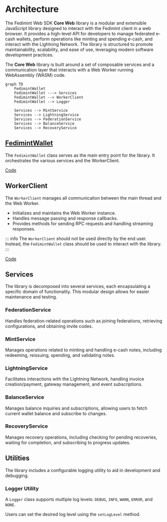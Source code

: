 # Architecture

The Fedimint Web SDK **Core Web** library is a modular and extensible JavaScript library designed to interact with the Fedimint client in a web browser. It provides a high-level API for developers to manage federated e-cash wallets, perform operations like minting and spending e-cash, and interact with the Lightning Network. The library is structured to promote maintainability, scalability, and ease of use, leveraging modern software development practices.

The **Core Web** library is built around a set of composable services and a communication layer that interacts with a Web Worker running WebAssembly (WASM) code.

```mermaid
graph TD
    FedimintWallet
    FedimintWallet ---> Services
    FedimintWallet --> WorkerClient
    FedimintWallet --> Logger

    Services --> MintService
    Services --> LightningService
    Services --> FederationService
    Services --> BalanceService
    Services --> RecoveryService
```

## [**FedimintWallet**](FedimintWallet/index)

The `FedimintWallet` class serves as the main entry point for the library. It orchestrates the various services and the WorkerClient.

[Code](https://github.com/fedimint/fedimint-web-sdk/blob/main/packages/core-web/src/FedimintWallet.ts)

## **WorkerClient**

The `WorkerClient` manages all communication between the main thread and the Web Worker.

- Initializes and maintains the Web Worker instance.
- Handles message passing and response callbacks.
- Provides methods for sending RPC requests and handling streaming responses.

::: info
The `WorkerClient` should not be used directly by the end user. Instead, the `FedimintWallet` class should be used to interact with the library.
:::

[Code](https://github.com/fedimint/fedimint-web-sdk/blob/main/packages/core-web/src/worker/WorkerClient.ts)

## Services

The library is decomposed into several services, each encapsulating a specific domain of functionality. This modular design allows for easier maintenance and testing.

### **FederationService**

Handles federation-related operations such as joining federations, retrieving configurations, and obtaining invite codes.

### **MintService**

Manages operations related to minting and handling e-cash notes, including redeeming, reissuing, spending, and validating notes.

### **LightningService**

Facilitates interactions with the Lightning Network, handling invoice creation/payment, gateway management, and event subscriptions.

### **BalanceService**

Manages balance inquiries and subscriptions, allowing users to fetch current wallet balance and subscribe to changes.

### **RecoveryService**

Manages recovery operations, including checking for pending recoveries, waiting for completion, and subscribing to progress updates.

## Utilities

The library includes a configurable logging utility to aid in development and debugging.

### **Logger Utility**

A `Logger` class supports multiple log levels: `DEBUG`, `INFO`, `WARN`, `ERROR`, and `NONE`.

Users can set the desired log level using the `setLogLevel` method.
